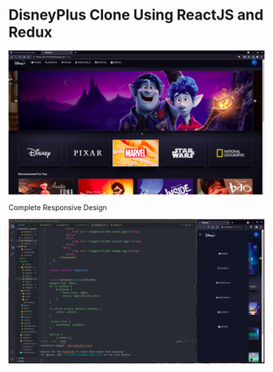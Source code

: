 # DisneyPlus Clone Using ReactJS and Redux

![Screenshot](Screenshot.png)

Complete Responsive Design

![Screenshot](ScreenshotResponsive.png)
